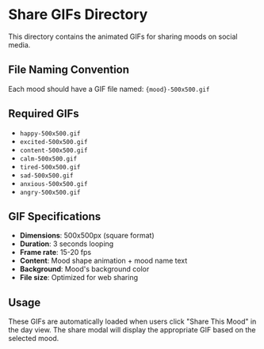 # Share GIFs Directory

This directory contains the animated GIFs for sharing moods on social media.

## File Naming Convention

Each mood should have a GIF file named: `{mood}-500x500.gif`

## Required GIFs

- `happy-500x500.gif`
- `excited-500x500.gif`
- `content-500x500.gif`
- `calm-500x500.gif`
- `tired-500x500.gif`
- `sad-500x500.gif`
- `anxious-500x500.gif`
- `angry-500x500.gif`

## GIF Specifications

- **Dimensions**: 500x500px (square format)
- **Duration**: 3 seconds looping
- **Frame rate**: 15-20 fps
- **Content**: Mood shape animation + mood name text
- **Background**: Mood's background color
- **File size**: Optimized for web sharing

## Usage

These GIFs are automatically loaded when users click "Share This Mood" in the day view. The share modal will display the appropriate GIF based on the selected mood.
